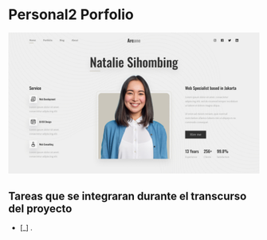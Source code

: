 # Personal2 Porfolio
![alt text](header09.jpg)

## Tareas que se integraran durante el transcurso del proyecto

- [_] .